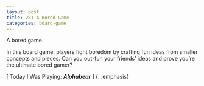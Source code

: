 ```yaml
---
layout: post
title: 281 A Bored Game
categories: board-game
---
```

A bored game.

In this board game, players fight boredom by crafting fun ideas from smaller concepts and pieces.  Can you out-fun your friends’ ideas and prove you’re the ultimate bored gamer?

[ Today I Was Playing: ***Alphabear*** ]
{: .emphasis}

